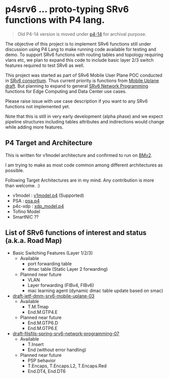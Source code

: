 # p4srv6 ... proto-typing SRv6 functions with P4 lang.

> Old P4-14 version is moved under [p4-14](https://github.com/ebiken/p4srv6/tree/master/p4-14) for archival purpose.  

The objective of this project is to implement SRv6 functions still under discussion using P4 Lang to make running code available for testing and demo.
To support SRv6 functions with routing tables and topology requiring vlans etc, we plan to expand this code to include basic layer 2/3 switch features required to test SRv6 as well.

This project was started as part of SRv6 Mobile User Plane POC conducted in [SRv6 consortium](https://seg6.net).
Thus current priority is functions from [Mobile Uplane draft](https://datatracker.ietf.org/doc/draft-ietf-dmm-srv6-mobile-uplane/).
But planning to expand to general [SRv6 Network Programming](https://datatracker.ietf.org/doc/draft-filsfils-spring-srv6-network-programming/) functions for Edge Computing and Data Center use cases.

Please raise issue with use case description if you want to any SRv6 functions not implemented yet.

Note that this is still in very early development (alpha phase) and we expect pipeline structures including tables attributes and indirections would change while adding more features.

## P4 Target and Architecture

This is written for v1model architecture and confirmed to run on [BMv2](https://github.com/p4lang/behavioral-model).

I am trying to make as most code common among different architectures as possible.

Following Target Architectures are in my mind. Any contribution is more than welcome. :)
* v1model : [v1model.p4](https://github.com/p4lang/p4c/blob/master/p4include/v1model.p4) (Supported)
* PSA : [psa.p4](https://github.com/p4lang/p4c/blob/master/p4include/psa.p4)
* p4c-xdp : [xdp_model.p4](https://github.com/vmware/p4c-xdp/blob/master/p4include/xdp_model.p4) 
* Tofino Model
* SmartNIC ??

## List of SRv6 functions of interest and status (a.k.a. Road Map)
* Basic Switching Features (Layer 1/2/3)
    * Available
        * port forwarding table
        * dmac table (Static Layer 2 forwarding)
    * Planned near future
        * VLAN
        * Layer forwarding (FIBv4, FIBv6)
        * mac learning agent (dynamic dmac table update based on smac)
* [draft-ietf-dmm-srv6-mobile-uplane-03](https://datatracker.ietf.org/doc/draft-ietf-dmm-srv6-mobile-uplane/)
    * Available
        * T.M.Tmap
        * End.M.GTP4.E
    * Planned near future
        * End.M.GTP6.D
        * End.M.GTP6.E
* [draft-filsfils-spring-srv6-network-programming-07](https://datatracker.ietf.org/doc/draft-filsfils-spring-srv6-network-programming/)
    * Available
    	* T.Insert
        * End (without error handling)
    * Planned near future
        * PSP behavior
        * T.Encaps, T.Encaps.L2, T.Encaps.Red
    	* End.DT4, End.DT6


